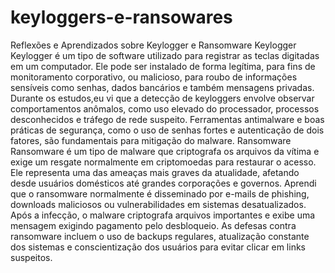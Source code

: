 # keyloggers-e-ransowares
Reflexões e Aprendizados sobre Keylogger e Ransomware
Keylogger
Keylogger é um tipo de software utilizado para registrar as teclas digitadas em um computador. Ele pode ser instalado de forma legítima, para fins de monitoramento corporativo, ou malicioso, para roubo de informações sensíveis como senhas, dados bancários e também mensagens privadas.
Durante os estudos,eu vi que a detecção de keyloggers envolve observar comportamentos anômalos, como uso elevado do processador, processos desconhecidos e tráfego de rede suspeito. Ferramentas antimalware e boas práticas de segurança, como o uso de senhas fortes e autenticação de dois fatores, são fundamentais para mitigação do malware.
Ransomware
Ransomware é um tipo de malware que criptografa os arquivos da vítima e exige um resgate normalmente em criptomoedas para restaurar o acesso. Ele representa uma das ameaças mais graves da atualidade, afetando desde usuários domésticos até grandes corporações e governos.
Aprendi que o ransomware normalmente é disseminado por e-mails de phishing, downloads maliciosos ou vulnerabilidades em sistemas desatualizados. Após a infecção, o malware criptografa arquivos importantes e exibe uma mensagem exigindo pagamento pelo desbloqueio.
As defesas contra ransomware incluem o uso de backups regulares, atualização constante dos sistemas e conscientização dos usuários para evitar clicar em links suspeitos.
